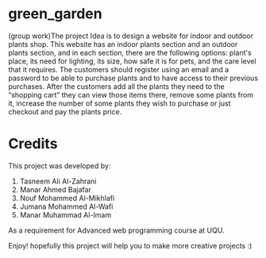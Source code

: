 # green_garden
(group work)The project Idea is to design a website for indoor and outdoor plants shop. This website has an indoor plants section and an outdoor plants section, and in each section, there are the following options: plant's place, its need for lighting, its size, how safe it is for pets, and the care level that it requires. The customers should register using an email and a password to be able to purchase plants and to have access to their previous purchases. After the customers add all the plants they need to the “shopping cart” they can view those items there, remove some plants from it, increase the number of some plants they wish to purchase or just checkout and pay the plants price.

# Credits
This project was developed by:

1. Tasneem Ali Al-Zahrani
2. Manar Ahmed Bajafar
3. Nouf Mohammed Al-Mikhlafi
4. Jumana Mohammed Al-Wafi
5. Manar Muhammad Al-Imam

As a requirement for Advanced web programming course at UQU.

Enjoy! hopefully this project will help you to make more creative projects :)
